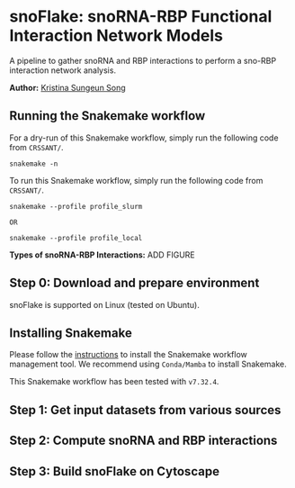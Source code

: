 # **snoFlake**: snoRNA-RBP Functional Interaction Network Models

A pipeline to gather snoRNA and RBP interactions to perform a sno-RBP interaction network analysis.

**Author:** [Kristina Sungeun Song](mailto:kristina.song@usherbrooke.ca)


## Running the Snakemake workflow
For a dry-run of this Snakemake workflow, simply run the following code from `CRSSANT/`.
```
snakemake -n
```
To run this Snakemake workflow, simply run the following code from `CRSSANT/`.
```
snakemake --profile profile_slurm

OR

snakemake --profile profile_local
```

**Types of snoRNA-RBP Interactions:**
ADD FIGURE

## Step 0: Download and prepare environment
snoFlake is supported on Linux (tested on Ubuntu).

## Installing Snakemake
Please follow the [instructions](https://snakemake.readthedocs.io/en/stable/getting_started/installation.html) to install the Snakemake workflow management tool. We recommend using `Conda/Mamba` to install Snakemake.

This Snakemake workflow has been tested with `v7.32.4`.

## Step 1: Get input datasets from various sources

## Step 2: Compute snoRNA and RBP interactions

## Step 3: Build snoFlake on Cytoscape